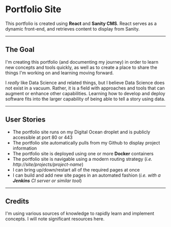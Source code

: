 # Portfolio Site

This portfolio is created using **React** and **Sanity CMS**. React serves as a dynamic front-end, and retrieves content to display from Sanity.

--- 
## The Goal

I'm creating this portfolio (and documenting my journey) in order to learn new concepts and tools quickly, as well as to create a place to share the things I'm working on and learning moving forward. 

I *really* like Data Science and related things, but I believe Data Science does not exist in a vacuum. Rather, it is a field with approaches and tools that can augment or enhance other capabilities. Learning how to develop and deploy software fits into the larger capability of being able to tell a story using data.

---
## User Stories

 * The portfolio site runs on my Digital Ocean droplet and is publicly accessible at port 80 or 443
 * The portfolio site automatically pulls from my Github to display project information
 * The portfolio site is deployed using one or more **Docker** containers
 * The portfolio site is navigable using a modern routing strategy
 (*i.e. http://site/projects/project-name*)
 * I can bring up/down/restart all of the required pages at once
 * I can build and add new site pages in an automated fashion
 (*i.e. with a **Jenkins** CI server or similar tool*)

 ---
 ## Credits

 I'm using various sources of knowledge to rapidly learn and implement concepts. I will note significant resources here.
